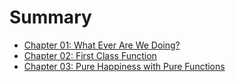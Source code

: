 # Summary

* [Chapter 01: What Ever Are We Doing?](ch01.md)
* [Chapter 02: First Class Function](ch02.md)
* [Chapter 03: Pure Happiness with Pure Functions](ch03.md)
